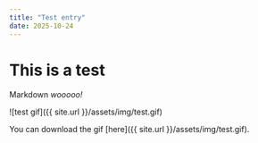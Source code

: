 ```yaml
---
title: "Test entry"
date: 2025-10-24
---
```

# This is a test

Markdown _wooooo!_

![test gif]({{ site.url }}/assets/img/test.gif)

You can download the gif [here]({{ site.url }}/assets/img/test.gif).
